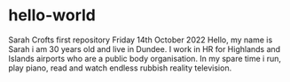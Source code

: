 # hello-world
Sarah Crofts first repository Friday 14th October 2022
Hello, my name is Sarah i am 30 years old and live in Dundee. I work in HR for Highlands and Islands airports who are a public body organisation. In my spare time i run, play piano, read and watch endless rubbish reality television. 
